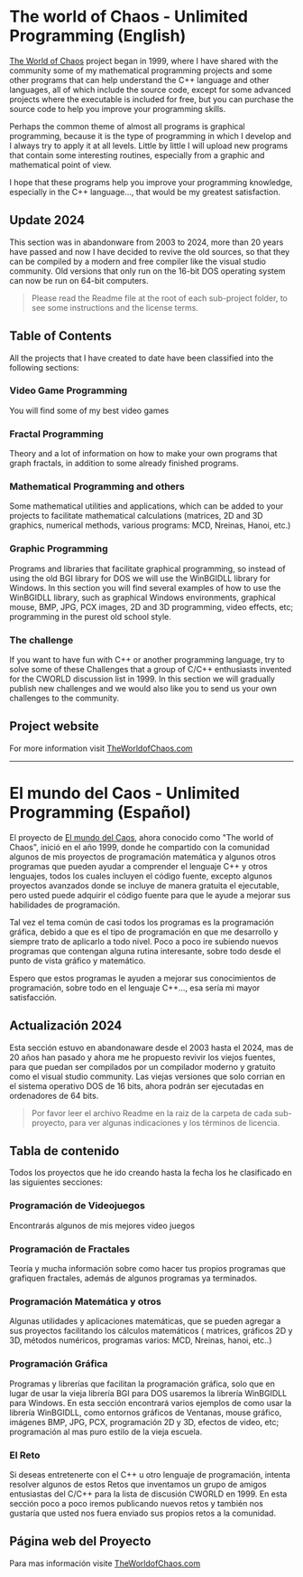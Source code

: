 # The world of Chaos - Unlimited Programming (English)

[The World of Chaos](https://www.theworldofchaos.com) project began in 1999, where I have shared with the community some of my mathematical programming projects and some other programs that can help understand the C++ language and other languages, all of which include the source code, except for some advanced projects where the executable is included for free, but you can purchase the source code to help you improve your programming skills.

Perhaps the common theme of almost all programs is graphical programming, because it is the type of programming in which I develop and I always try to apply it at all levels. Little by little I will upload new programs that contain some interesting routines, especially from a graphic and mathematical point of view.

I hope that these programs help you improve your programming knowledge, especially in the C++ language..., that would be my greatest satisfaction.

## Update 2024

This section was in abandonware from 2003 to 2024, more than 20 years have passed and now I have decided to revive the old sources, so that they can be compiled by a modern and free compiler like the visual studio community. Old versions that only run on the 16-bit DOS operating system can now be run on 64-bit computers.

> Please read the Readme file at the root of each sub-project folder, to see some instructions and the license terms.

## Table of Contents
All the projects that I have created to date have been classified into the following sections:

### Video Game Programming
You will find some of my best video games

### Fractal Programming
Theory and a lot of information on how to make your own programs that graph fractals, in addition to some already finished programs.

### Mathematical Programming and others
Some mathematical utilities and applications, which can be added to your projects to facilitate mathematical calculations (matrices, 2D and 3D graphics, numerical methods, various programs: MCD, Nreinas, Hanoi, etc.)

### Graphic Programming
Programs and libraries that facilitate graphical programming, so instead of using the old BGI library for DOS we will use the WinBGIDLL library for Windows. In this section you will find several examples of how to use the WinBGIDLL library, such as graphical Windows environments, graphical mouse, BMP, JPG, PCX images, 2D and 3D programming, video effects, etc; programming in the purest old school style.

### The challenge
If you want to have fun with C++ or another programming language, try to solve some of these Challenges that a group of C/C++ enthusiasts invented for the CWORLD discussion list in 1999. In this section we will gradually publish new challenges and we would also like you to send us your own challenges to the community.

## Project website
For more information visit [TheWorldofChaos.com](https://www.theworldofchaos.com)

-----------------------------------------------------

# El mundo del Caos - Unlimited Programming (Español)

El proyecto de [El mundo del Caos](https://www.theworldofchaos.com), ahora conocido como "The world of Chaos", inició en el año 1999, donde he compartido con la comunidad algunos de mis proyectos de programación matemática y algunos otros programas que pueden ayudar a comprender el lenguaje C++ y otros lenguajes, todos los cuales incluyen el código fuente, excepto algunos proyectos avanzados donde se incluye de manera gratuita el ejecutable, pero usted puede adquirir el código fuente para que le ayude a mejorar sus habilidades de programación.

Tal vez el tema común de casi todos los programas es la programación gráfica, debido a que es el tipo de programación en que me desarrollo y siempre trato de aplicarlo a todo nivel. Poco a poco ire subiendo nuevos programas que contengan alguna rutina interesante, sobre todo desde el punto de vista gráfico y matemático.

Espero que estos programas le ayuden a mejorar sus conocimientos de programación, sobre todo en el lenguaje C++..., esa sería mi mayor satisfacción.

## Actualización 2024

Esta sección estuvo en abandonaware desde el 2003 hasta el 2024, mas de 20 años han pasado y ahora me he propuesto revivir los viejos fuentes, para que puedan ser compilados por un compilador moderno y gratuito como el visual studio community. Las viejas versiones que solo corrian en el sistema operativo DOS de 16 bits, ahora podrán ser ejecutadas en ordenadores de 64 bits.

> Por favor leer el archivo Readme en la raiz de la carpeta de cada sub-proyecto, para ver algunas indicaciones y los términos de licencia.

## Tabla de contenido
Todos los proyectos que he ido creando hasta la fecha los he clasificado en las siguientes secciones:

### Programación de Videojuegos
Encontrarás algunos de mis mejores video juegos

### Programación de Fractales
Teoría y mucha información sobre como hacer tus propios programas que grafiquen fractales, además de algunos programas ya terminados.

### Programación Matemática y otros
Algunas utilidades y aplicaciones matemáticas, que se pueden agregar a sus proyectos facilitando los cálculos matemáticos ( matrices, gráficos 2D y 3D, métodos numéricos, programas varios: MCD, Nreinas, hanoi, etc..)

### Programación Gráfica
Programas y librerías que facilitan la programación gráfica, solo que en lugar de usar la vieja librería BGI para DOS usaremos la librería WinBGIDLL para Windows. En esta sección encontrará varios ejemplos de como usar la librería WinBGIDLL, como entornos gráficos de Ventanas, mouse gráfico, imágenes BMP, JPG, PCX, programación 2D y 3D, efectos de video, etc; programación al mas puro estilo de la vieja escuela.

### El Reto
Si deseas entretenerte con el C++ u otro lenguaje de programación, intenta resolver algunos de estos Retos que inventamos un grupo de amigos entusiastas del C/C++ para la lista de discusión CWORLD en 1999. En esta sección poco a poco iremos publicando nuevos retos y también nos gustaría que usted nos fuera enviado sus propios retos a la comunidad.

## Página web del Proyecto
Para mas información visite [TheWorldofChaos.com](https://www.theworldofchaos.com)
